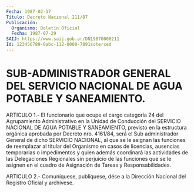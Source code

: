 ```yaml
---
Fecha: 1987-02-17
Título: Decreto Nacional 211/87
Publicación:
  Organismo: Boletín Oficial
  Fecha: 1987-07-29
SAIJ: https://www.saij.gob.ar/DN19870000211
Id: 123456789-0abc-112-0000-7891soterced
---
```

# SUB-ADMINISTRADOR GENERAL DEL SERVICIO NACIONAL DE AGUA POTABLE Y SANEAMIENTO.

<a id="1"></a>
ARTICULO  1.-  El  funcionario  que ocupe el cargo categoría 24 del Agrupamiento  Administrativo  en  la    Unidad  de  Conducción  del SERVICIO  NACIONAL DE AGUA POTABLE Y SANEAMIENTO,  previsto  en  la estructura  orgánica aprobada por Decreto nro. 4161/84, será el Sub administrador  General  de  dicho  SERVICIO  NACIONAL, al que se le asignan  las funciones de reemplazar al titular  del  Organismo  en casos de licencias,  ausencias  temporarias  o impedimentos y quien además  coordinará  las actividades de las Delegaciones  Regionales sin perjuicio de las  funciones  que  se le asignen en el cuadro de Asignación de Tareas y Responsabilidades.

<a id="2"></a>
ARTICULO  2.- Comuníquese, publíquese, dése a la Dirección Nacional del Registro Oficial y archívese.